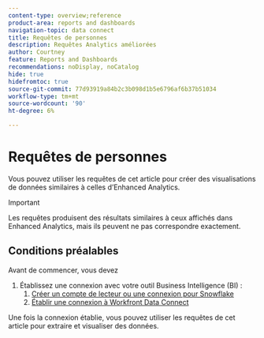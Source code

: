 ```yaml
---
content-type: overview;reference
product-area: reports and dashboards
navigation-topic: data connect
title: Requêtes de personnes
description: Requêtes Analytics améliorées
author: Courtney
feature: Reports and Dashboards
recommendations: noDisplay, noCatalog
hide: true
hidefromtoc: true
source-git-commit: 77d93919a84b2c3b098d1b5e6796af6b37b51034
workflow-type: tm+mt
source-wordcount: '90'
ht-degree: 6%

---
```



# Requêtes de personnes

Vous pouvez utiliser les requêtes de cet article pour créer des visualisations de données similaires à celles d’Enhanced Analytics.

>[!IMPORTANT]
>
>Les requêtes produisent des résultats similaires à ceux affichés dans Enhanced Analytics, mais ils peuvent ne pas correspondre exactement.


## Conditions préalables

Avant de commencer, vous devez

1. Établissez une connexion avec votre outil Business Intelligence (BI) :
   1. [Créer un compte de lecteur ou une connexion pour Snowflake](/help/quicksilver/reports-and-dashboards/data-lake/create-a-reader-account.md)
   1. [Établir une connexion à Workfront Data Connect](/help/quicksilver/reports-and-dashboards/data-lake/share-data-externally.md)

Une fois la connexion établie, vous pouvez utiliser les requêtes de cet article pour extraire et visualiser des données.



